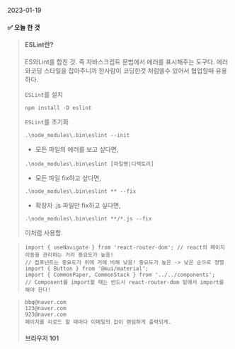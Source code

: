 2023-01-19

#### :white_check_mark: 오늘 한 것

> #### ESLint란?
>
> ES와Lint를 합친 것.  즉 자바스크립트 문법에서 에러를 표시해주는 도구다. 에러와코딩 스타일을  잡아주니까 한사람이 코딩한것 처럼쓸수 있어서 협업할때 유용하다.
>
> `ESLint`를 설치
>
> ```null
> npm install -D eslint
> ```
>
> `ESLint`를 초기화
>
> ```null
> .\node_modules\.bin\eslint --init
> ```
>
> - 모든 파일의 에러를 보고 싶다면,
>
> ```null
> .\node_modules\.bin\eslint [파일명|디렉토리]
> ```
>
> - 모든 파일 fix하고 싶다면,
>
> ```null
> .\node_modules\.bin\eslint ** --fix
> ```
>
> - 확장자 .js 파일만 fix하고 싶다면,
>
> ```null
> .\node_modules\.bin\eslint **/*.js --fix
> ```
>
> 이처럼 사용함.



>
>
>```
>import { useNavigate } from 'react-router-dom'; // react의 페이지 이동을 관리하는 거라 중요도가 높음!
>// 컴포넌트는 중요도가 위에 거에 비해 낮음! 중요도가 높은 -> 낮은 순으로 정렬
>import { Button } from '@mui/material';
>import { CommonPaper, CommonStack } from '../../components';
>// Component를 import할 때는 반드시 react-router-dom 밑에서 import를 해야 한다!
>
>```

> ```
> bbq@naver.com
> 123@naver.com
> 923@naver.com
> 페이지를 리로드 할 때마다 이메일의 값이 랜덤하게 출력되게.
> ```
>
> 
>
> #### 브라우저 101
>
> 
